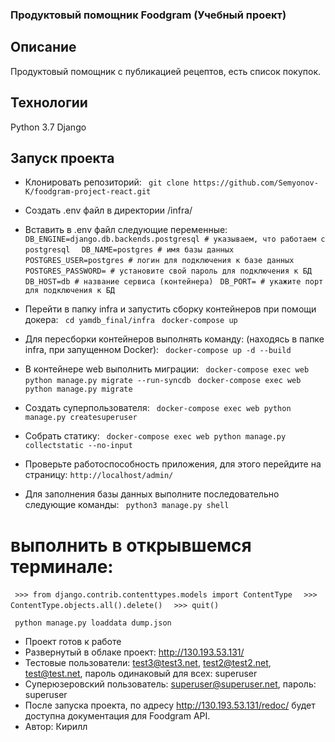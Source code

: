 ### Продуктовый помощник Foodgram (Учебный проект)

## Описание
Продуктовый помощник с публикацией рецептов, есть список покупок.

## Технологии
Python 3.7 Django

## **Запуск проекта**

- Клонировать репозиторий:
 ```  git clone https://github.com/Semyonov-K/foodgram-project-react.git  ```

- Создать .env файл в директории /infra/

- Вставить в .env файл следующие переменные:
 ```  DB_ENGINE=django.db.backends.postgresql # указываем, что работаем с postgresql  ```
 ```  DB_NAME=postgres # имя базы данных  ```
 ```  POSTGRES_USER=postgres # логин для подключения к базе данных ```
 ```  POSTGRES_PASSWORD= # установите свой пароль для подключения к БД ```
 ```  DB_HOST=db # название сервиса (контейнера) ```
 ```  DB_PORT= # укажите порт для подключения к БД ```

- Перейти в папку infra и запустить сборку контейнеров при помощи докера:
 ```  cd yamdb_final/infra ```
 ```  docker-compose up ```

- Для пересборки контейнеров выполнять команду: (находясь в папке infra, при запущенном Docker):
 ```  docker-compose up -d --build ```

- В контейнере web выполнить миграции:
 ```  docker-compose exec web python manage.py migrate --run-syncdb ```
 ```  docker-compose exec web python manage.py migrate ```

- Создать суперпользователя:
 ```  docker-compose exec web python manage.py createsuperuser ```

- Собрать статику:
 ```  docker-compose exec web python manage.py collectstatic --no-input ```

- Проверьте работоспособность приложения, для этого перейдите на страницу:
 ``` http://localhost/admin/ ```

- Для заполнения базы данных выполните последовательно следующие команды:
 ```  python3 manage.py shell  ```  
# выполнить в открывшемся терминале:
 ```  >>> from django.contrib.contenttypes.models import ContentType  ```
 ```  >>> ContentType.objects.all().delete()  ```
 ```  >>> quit()  ```

 ```  python manage.py loaddata dump.json  ```
- Проект готов к работе
- Развернутый в облаке проект: http://130.193.53.131/
- Тестовые пользователи: test3@test3.net, test2@test2.net, test@test.net, пароль одинаковый для всех: superuser
- Суперюзеровский пользователь: superuser@superuser.net, пароль: superuser
- После запуска проекта, по адресу http://130.193.53.131/redoc/ будет доступна документация для Foodgram API.
- Автор: Кирилл